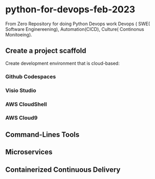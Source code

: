 # python-for-devops-feb-2023
From Zero Repository for doing Python Devops work
Devops ( SWE( Software Enginereening), Automation(CICD), Culture( Continonus Monitoeing).

## Create a project scaffold

Create development environment that is cloud-based: 

### Github Codespaces
### Visio Studio
### AWS CloudShell
### AWS Cloud9

## Command-Lines Tools
## Microservices
## Containerized Continuous Delivery
